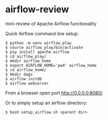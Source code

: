 # airflow-review
mini-review of Apache Airflow functionality


Quick Airflow command line setup:

    $ python -m venv airflow_play
    $ source airflow_play/bin/activate
    $ pip install apache-airflow
    $ cd airflow_play/
    $ mkdir airflow_home
    $ export AIRFLOW_HOME='pwd' airflow_home
    $ cd airflow_home/
    $ mkdir dags
    $ airflow initdb
    $ airflow webserver
    
From a browser open port http://0.0.0.0:8080/

Or to simply setup an airflow directory:

    $ bash setup_airflow.sh <parent dir>
